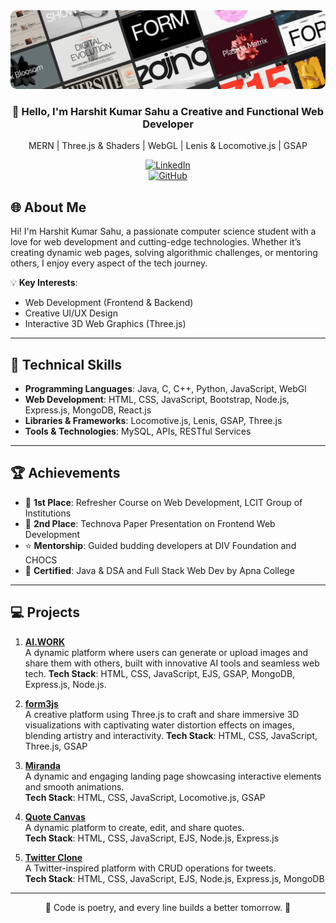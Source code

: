 <div align="center">

<img src="./linkedinBG.jpg" alt="Banner" style="border-radius:10px;">

### 👋 Hello, I'm **Harshit Kumar Sahu a Creative and Functional Web Developer**

MERN | Three.js & Shaders | WebGL | Lenis & Locomotive.js | GSAP

[![LinkedIn](https://img.shields.io/badge/LinkedIn-Harshit%20Kumar%20Sahu-blue?style=flat&logo=linkedin)](https://www.linkedin.com/in/harshitkumarsahu-14082004aug/)  
[![GitHub](https://img.shields.io/badge/GitHub-Harshit--Kumar--Sahu-black?style=flat&logo=github)](https://github.com/harshitkumarsahu)  

</div>


## 🌐 About Me

Hi! I'm Harshit Kumar Sahu, a passionate computer science student with a love for web development and cutting-edge technologies. Whether it’s creating dynamic web pages, solving algorithmic challenges, or mentoring others, I enjoy every aspect of the tech journey.

💡 **Key Interests**:  
- Web Development (Frontend & Backend)  
- Creative UI/UX Design  
- Interactive 3D Web Graphics (Three.js)  

---

## 🚀 Technical Skills

- **Programming Languages**: Java, C, C++, Python, JavaScript, WebGl  
- **Web Development**: HTML, CSS, JavaScript, Bootstrap, Node.js, Express.js, MongoDB, React.js  
- **Libraries & Frameworks**: Locomotive.js, Lenis, GSAP, Three.js  
- **Tools & Technologies**: MySQL, APIs, RESTful Services  

---

## 🏆 Achievements

- 🥇 **1st Place**: Refresher Course on Web Development, LCIT Group of Institutions  
- 🥈 **2nd Place**: Technova Paper Presentation on Frontend Web Development  
- ⭐ **Mentorship**: Guided budding developers at DIV Foundation and CHOCS  
- 📜 **Certified**: Java & DSA and Full Stack Web Dev by Apna College 

---

## 💻 Projects 

1. **[AI.WORK](https://aiwork-8g44.onrender.com/)**  
   A dynamic platform where users can generate or upload images and share them with others, built with innovative AI tools and seamless web tech.
   **Tech Stack**: HTML, CSS, JavaScript, EJS, GSAP, MongoDB, Express.js, Node.js.  

3. **[form3js](https://form3js.vercel.app/)**  
   A creative platform using Three.js to craft and share immersive 3D visualizations with captivating water distortion effects on images, blending artistry and interactivity.
   **Tech Stack**: HTML, CSS, JavaScript, Three.js, GSAP  

5. **[Miranda](#)**  
   A dynamic and engaging landing page showcasing interactive elements and smooth animations.  
   **Tech Stack**: HTML, CSS, JavaScript, Locomotive.js, GSAP  

6. **[Quote Canvas](#)**  
   A dynamic platform to create, edit, and share quotes.  
   **Tech Stack**: HTML, CSS, JavaScript, EJS, Node.js, Express.js   

7. **[Twitter Clone](#)**  
   A Twitter-inspired platform with CRUD operations for tweets.  
   **Tech Stack**: HTML, CSS, JavaScript, EJS, Node.js, Express.js, MongoDB  

---

<div align="center">
🌟 Code is poetry, and every line builds a better tomorrow. 🌟
</div>
